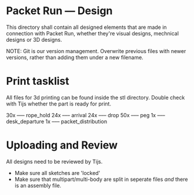 # Packet Run — Design
This directory shall contain all designed elements that are made in connection
with Packet Run, whether they're visual designs, mechnical designs or 3D
designs.

NOTE: Git is our version management. Overwrite previous files with newer
versions, rather than adding them under a new filename.

# Print tasklist
All files for 3d printing can be found inside the stl directory. Double check with Tijs whether the part is ready for print.

30x ––– rope_hold 
24x ––– arrival
24x ––– drop
50x ––– peg
1x  ––– desk_departure
1x  ––– packet_distribution

# Uploading and Review
All designs need to be reviewed by Tijs.
- Make sure all sketches are 'locked'
- Make sure that multipart/multi-body are split in seperate files _and_ there is an assembly file.



